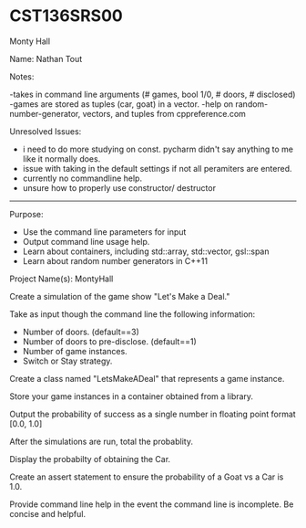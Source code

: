 # CST136SRS00
Monty Hall

Name: Nathan Tout

Notes:

-takes in command line arguments (# games, bool 1/0, # doors, # disclosed)
-games are stored as tuples (car, goat) in a vector.
-help on random-number-generator, vectors, and tuples from cppreference.com


Unresolved Issues: 
- i need to do more studying on const.  pycharm didn't say anything to me like it normally does.
- issue with taking in the default settings if not all peramiters are entered.
- currently no commandline help.
- unsure how to properly use constructor/ destructor



---

Purpose: 

- Use the command line parameters for input
- Output command line usage help. 
- Learn about containers, including std::array, std::vector, gsl::span
- Learn about random number generators in C++11

Project Name(s): MontyHall

Create a simulation of the game show "Let's Make a Deal."

Take as input though the command line the following information:

- Number of doors. (default==3)
- Number of doors to pre-disclose. (default==1)
- Number of game instances.
- Switch or Stay strategy.

Create a class named "LetsMakeADeal" that represents a game instance. 

Store your game instances in a container obtained from a library. 

Output the probability of success as a single number in floating point format [0.0, 1.0]

After the simulations are run, total the probablity.

Display the probabilty of obtaining the Car.

Create an assert statement to ensure the probability of a Goat vs a Car is 1.0. 

Provide command line help in the event the command line is incomplete. Be concise and helpful. 
